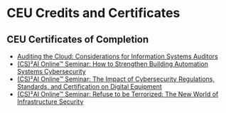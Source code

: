 <h1>CEU Credits and Certificates</h1>

<h2>CEU Certificates of Completion</h2>

- [Auditing the Cloud: Considerations for Information Systems Auditors](https://github.com/user-attachments/assets/e451c2a2-da8a-4f9b-b700-e172d1a28ec4)
- [(CS)²AI Online™ Seminar: How to Strengthen Building Automation Systems Cybersecurity](https://github.com/user-attachments/assets/5c12656c-e5ba-4a32-833e-5939f9ff3086)
- [(CS)²AI Online™ Seminar: The Impact of Cybersecurity Regulations, Standards, and Certification on Digital Equipment](https://github.com/user-attachments/assets/372f2cd5-0609-4d9f-9fc6-a92d4e65dfcb)
- [(CS)²AI Online™ Seminar: Refuse to be Terrorized: The New World of Infrastructure Security](https://github.com/user-attachments/assets/6ee53e5e-5d9c-432b-b6a3-7b982d306ce4)
